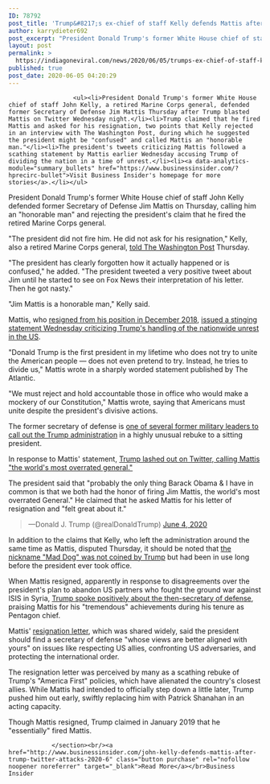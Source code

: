 ```yaml
---
ID: 78792
post_title: 'Trump&#8217;s ex-chief of staff Kelly defends Mattis after Twitter attacks &#8211; Business Insider'
author: karrydieter692
post_excerpt: "President Donald Trump's former White House chief of staff John Kelly, a retired Marine Corps general, defended former Secretary of Defense Jim Mattis Thursday after Trump blasted Mattis on Twitter Wednesday night.Trump claimed that he fired Mattis and asked for his resignation, two points that Kelly rejected in an interview with The Washington Post, during&hellip;"
layout: post
permalink: >
  https://indiagoneviral.com/news/2020/06/05/trumps-ex-chief-of-staff-kelly-defends-mattis-after-twitter-attacks-business-insider/78792/karrydieter692/
published: true
post_date: 2020-06-05 04:20:29
---
```

<section data-post-type="post" data-track-content=""><div data-piano-inline-content-wrapper="" id="piano-inline-content-wrapper">

                      <ul><li>President Donald Trump's former White House chief of staff John Kelly, a retired Marine Corps general, defended former Secretary of Defense Jim Mattis Thursday after Trump blasted Mattis on Twitter Wednesday night.</li><li>Trump claimed that he fired Mattis and asked for his resignation, two points that Kelly rejected in an interview with The Washington Post, during which he suggested the president might be "confused" and called Mattis an "honorable man."</li><li>The president's tweets criticizing Mattis followed a scathing statement by Mattis earlier Wednesday accusing Trump of dividing the nation in a time of unrest.</li><li><a data-analytics-module="summary_bullets" href="https://www.businessinsider.com/?hprecirc-bullet">Visit Business Insider's homepage for more stories</a>.</li></ul>


<p>President Donald Trump's former White House chief of staff John Kelly defended former Secretary of Defense Jim Mattis on Thursday, calling him an "honorable man" and rejecting the president's claim that he fired the retired Marine Corps general.</p><p>"The president did not fire him. He did not ask for his resignation," Kelly, also a retired Marine Corps general, <a data-analytics-module="body_link" href="https://www.washingtonpost.com/nation/2020/06/04/george-floyd-protests-live-updates/#link-SAYWJYMQCJCVNCBQKIP2GGHVIA">told The Washington Post</a> Thursday.</p><p>"The president has clearly forgotten how it actually happened or is confused," he added. "The president tweeted a very positive tweet about Jim until he started to see on Fox News their interpretation of his letter. Then he got nasty."</p><p>"Jim Mattis is a honorable man," Kelly said.</p>



<p>Mattis, who <a data-analytics-module="body_link" href="https://www.businessinsider.com/mattis-resigns-as-secretary-of-defense-2018-12">resigned from his position in December 2018</a>, <a data-analytics-module="body_link" href="https://www.businessinsider.com/mattis-unloads-on-trump-for-dividing-america-in-blistering-statement-2020-6">issued a stinging statement Wednesday criticizing Trump's handling of the nationwide unrest in the US</a>.</p><p>"Donald Trump is the first president in my lifetime who does not try to unite the American people — does not even pretend to try. Instead, he tries to divide us," Mattis wrote in a sharply worded statement published by The Atlantic.</p><p>"We must reject and hold accountable those in office who would make a mockery of our Constitution," Mattis wrote, saying that Americans must unite despite the president's divisive actions.</p><p>The former secretary of defense is <a data-analytics-module="body_link" href="https://www.businessinsider.com/former-military-leaders-slam-trumps-handling-of-protests-2020-6">one of several former military leaders to call out the Trump administration</a> in a highly unusual rebuke to a sitting president.</p>



<p>In response to Mattis' statement, <a data-analytics-module="body_link" href="https://www.businessinsider.com/trump-blasts-mattis-after-scathing-criticisms-of-the-president-2020-6">Trump lashed out on Twitter, calling Mattis "the world's most overrated general."</a></p><p>The president said that "probably the only thing Barack Obama & I have in common is that we both had the honor of firing Jim Mattis, the world's most overrated General." He claimed that he asked Mattis for his letter of resignation and "felt great about it."</p><blockquote data-cards="" data-conversation="" data-lang="en">—Donald J. Trump  (@realDonaldTrump) <a href="https://twitter.com/mims/statuses/1268347259713880064?ref_src=twsrc%5Etfw">June 4, 2020</a></blockquote><p>In addition to the claims that Kelly, who left the administration around the same time as Mattis, disputed Thursday, it should be noted that <a data-analytics-module="body_link" href="https://www.militarytimes.com/news/pentagon-congress/2019/03/03/trump-claims-he-coined-the-nickname-mad-dog-mattis/">the nickname "Mad Dog" was not coined by Trump</a> but had been in use long before the president ever took office.</p><p>When Mattis resigned, apparently in response to disagreements over the president's plan to abandon US partners who fought the ground war against ISIS in Syria, <a data-analytics-module="body_link" href="https://www.businessinsider.com/mattis-resigns-as-secretary-of-defense-2018-12">Trump spoke positively about the then-secretary of defense</a>, praising Mattis for his "tremendous" achievements during his tenure as Pentagon chief.</p>



<p>Mattis' <a data-analytics-module="body_link" href="https://www.businessinsider.com/defense-secretary-mattis-full-resignation-letter-to-trump-2018-12">resignation letter</a>, which was shared widely, said the president should find a secretary of defense "whose views are better aligned with yours" on issues like respecting US allies, confronting US adversaries, and protecting the international order.</p><p>The resignation letter was perceived by many as a scathing rebuke of Trump's "America First" policies, which have alienated the country's closest allies. While Mattis had intended to officially step down a little later, Trump pushed him out early, swiftly replacing him with Patrick Shanahan in an acting capacity.</p><p>Though Mattis resigned, Trump claimed in January 2019 that he "essentially" fired Mattis.</p>
                  </div>


                </section><br/><a href="http://www.businessinsider.com/john-kelly-defends-mattis-after-trump-twitter-attacks-2020-6" class="button purchase" rel="nofollow noopener noreferrer" target="_blank">Read More</a></br>Business Insider